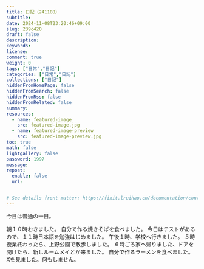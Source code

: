 ```yaml
---
title: 日記（241108）
subtitle:
date: 2024-11-08T23:20:46+09:00
slug: 239c420
draft: false
description:
keywords:
license:
comment: true
weight: 0
tags: ["日常","日記"]
categories: ["日常","日記"]
collections: ["日記"]
hiddenFromHomePage: false
hiddenFromSearch: false
hiddenFromRss: false
hiddenFromRelated: false
summary:
resources:
  - name: featured-image
    src: featured-image.jpg
  - name: featured-image-preview
    src: featured-image-preview.jpg
toc: true
math: false
lightgallery: false
password: 1997
message:
repost:
  enable: false
  url:


# See details front matter: https://fixit.lruihao.cn/documentation/content-management/introduction/#front-matter
---
```

今日は普通の一日。
<!--more-->
朝１０時おきました。
自分で作る焼きそばを食べました。
今日はテストがあるので、１１時日本語を勉強はじめました。
午後１時、学校へ行きました。
５時授業終わったら、上野公園で散歩しました。
６時ごろ家へ帰りました、ドアを開けたら、新しルームメイとが来ました。
自分で作るラーメンを食べました。
Xを見ました。何もしません。
